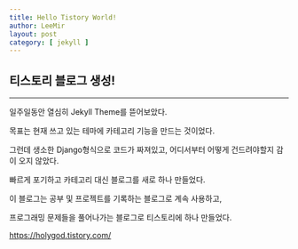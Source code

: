 ```yaml
---
title: Hello Tistory World!
author: LeeMir
layout: post
category: [ jekyll ]
---
```


## 티스토리 블로그 생성!

- - -

일주일동안 열심히 Jekyll Theme를 뜯어보았다.

목표는 현재 쓰고 있는 테마에 카테고리 기능을 만드는 것이었다.

그런데 생소한 Django형식으로 코드가 짜져있고, 어디서부터 어떻게 건드려야할지 감이 오지 않았다.



빠르게 포기하고 카테고리 대신 블로그를 새로 하나 만들었다.

이 블로그는 공부 및 프로젝트를 기록하는 블로그로 계속 사용하고,



프로그래밍 문제들을 풀어나가는 블로그로 티스토리에 하나 만들었다.

https://holygod.tistory.com/

